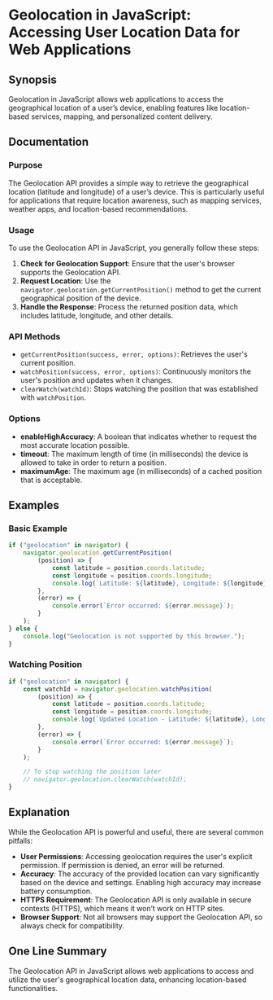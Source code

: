 <!--
Meta Description: # Geolocation in JavaScript: Accessing User Location Data for Web Applications ## Synopsis Geolocation in JavaScript allows web applications to access...
Meta Keywords: geolocation, position, location, error, latitude
-->

# Geolocation in JavaScript: Accessing User Location Data for Web Applications

## Synopsis
Geolocation in JavaScript allows web applications to access the geographical location of a user’s device, enabling features like location-based services, mapping, and personalized content delivery.

## Documentation

### Purpose
The Geolocation API provides a simple way to retrieve the geographical location (latitude and longitude) of a user’s device. This is particularly useful for applications that require location awareness, such as mapping services, weather apps, and location-based recommendations.

### Usage
To use the Geolocation API in JavaScript, you generally follow these steps:

1. **Check for Geolocation Support**: Ensure that the user's browser supports the Geolocation API.
2. **Request Location**: Use the `navigator.geolocation.getCurrentPosition()` method to get the current geographical position of the device.
3. **Handle the Response**: Process the returned position data, which includes latitude, longitude, and other details.

### API Methods
- `getCurrentPosition(success, error, options)`: Retrieves the user's current position.
- `watchPosition(success, error, options)`: Continuously monitors the user's position and updates when it changes.
- `clearWatch(watchId)`: Stops watching the position that was established with `watchPosition`.

### Options
- **enableHighAccuracy**: A boolean that indicates whether to request the most accurate location possible.
- **timeout**: The maximum length of time (in milliseconds) the device is allowed to take in order to return a position.
- **maximumAge**: The maximum age (in milliseconds) of a cached position that is acceptable.

## Examples

### Basic Example
```javascript
if ("geolocation" in navigator) {
    navigator.geolocation.getCurrentPosition(
        (position) => {
            const latitude = position.coords.latitude;
            const longitude = position.coords.longitude;
            console.log(`Latitude: ${latitude}, Longitude: ${longitude}`);
        },
        (error) => {
            console.error(`Error occurred: ${error.message}`);
        }
    );
} else {
    console.log("Geolocation is not supported by this browser.");
}
```

### Watching Position
```javascript
if ("geolocation" in navigator) {
    const watchId = navigator.geolocation.watchPosition(
        (position) => {
            const latitude = position.coords.latitude;
            const longitude = position.coords.longitude;
            console.log(`Updated Location - Latitude: ${latitude}, Longitude: ${longitude}`);
        },
        (error) => {
            console.error(`Error occurred: ${error.message}`);
        }
    );

    // To stop watching the position later
    // navigator.geolocation.clearWatch(watchId);
}
```

## Explanation
While the Geolocation API is powerful and useful, there are several common pitfalls:

- **User Permissions**: Accessing geolocation requires the user's explicit permission. If permission is denied, an error will be returned.
- **Accuracy**: The accuracy of the provided location can vary significantly based on the device and settings. Enabling high accuracy may increase battery consumption.
- **HTTPS Requirement**: The Geolocation API is only available in secure contexts (HTTPS), which means it won’t work on HTTP sites.
- **Browser Support**: Not all browsers may support the Geolocation API, so always check for compatibility.

## One Line Summary
The Geolocation API in JavaScript allows web applications to access and utilize the user's geographical location data, enhancing location-based functionalities.